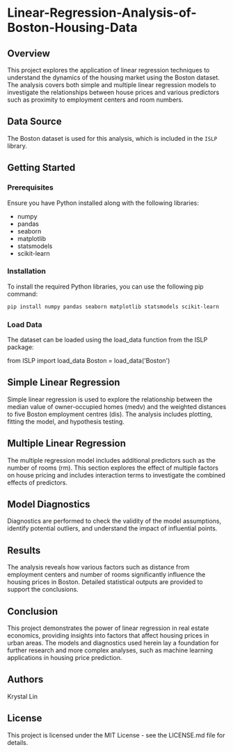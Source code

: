 # Linear-Regression-Analysis-of-Boston-Housing-Data

## Overview
This project explores the application of linear regression techniques to understand the dynamics of the housing market using the Boston dataset. The analysis covers both simple and multiple linear regression models to investigate the relationships between house prices and various predictors such as proximity to employment centers and room numbers.

## Data Source
The Boston dataset is used for this analysis, which is included in the `ISLP` library.

## Getting Started

### Prerequisites
Ensure you have Python installed along with the following libraries:
- numpy
- pandas
- seaborn
- matplotlib
- statsmodels
- scikit-learn

### Installation
To install the required Python libraries, you can use the following pip command:

```bash
pip install numpy pandas seaborn matplotlib statsmodels scikit-learn
```

### Load Data
The dataset can be loaded using the load_data function from the ISLP package:

from ISLP import load_data
Boston = load_data('Boston')

## Simple Linear Regression
Simple linear regression is used to explore the relationship between the median value of owner-occupied homes (medv) and the weighted distances to five Boston employment centres (dis). The analysis includes plotting, fitting the model, and hypothesis testing.


## Multiple Linear Regression
The multiple regression model includes additional predictors such as the number of rooms (rm). This section explores the effect of multiple factors on house pricing and includes interaction terms to investigate the combined effects of predictors.


## Model Diagnostics
Diagnostics are performed to check the validity of the model assumptions, identify potential outliers, and understand the impact of influential points.



## Results
The analysis reveals how various factors such as distance from employment centers and number of rooms significantly influence the housing prices in Boston. Detailed statistical outputs are provided to support the conclusions.

## Conclusion
This project demonstrates the power of linear regression in real estate economics, providing insights into factors that affect housing prices in urban areas. The models and diagnostics used herein lay a foundation for further research and more complex analyses, such as machine learning applications in housing price prediction.


## Authors
Krystal Lin

## License
This project is licensed under the MIT License - see the LICENSE.md file for details.
